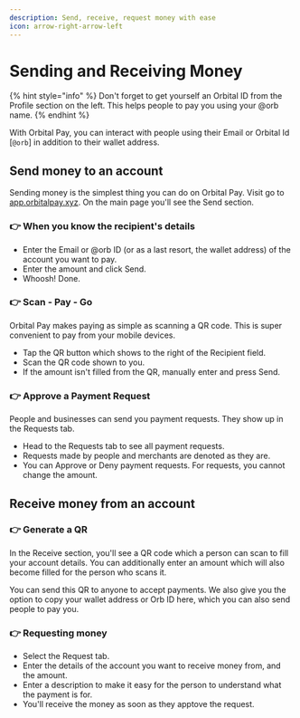 ```yaml
---
description: Send, receive, request money with ease
icon: arrow-right-arrow-left
---
```


# Sending and Receiving Money

{% hint style="info" %}
Don't forget to get yourself an Orbital ID from the Profile section on the left. This helps people to pay you using your @orb name.
{% endhint %}

With Orbital Pay, you can interact with people using their Email or Orbital Id \[`@orb`] in addition to their wallet address.

## Send money to an account

Sending money is the simplest thing you can do on Orbital Pay. Visit go to [app.orbitalpay.xyz](https://app.orbitalpay.xyz/). On the main page you'll see the Send section.

### 👉  When you know the recipient's details

* Enter the Email or @orb ID (or as a last resort, the wallet address) of the account you want to pay.&#x20;
* Enter the amount and click Send.
* Whoosh! Done.

### 👉  Scan - Pay - Go

Orbital Pay makes paying as simple as scanning a QR code. This is super convenient to pay from your mobile devices.

* Tap the QR button which shows to the right of the Recipient field.
* Scan the QR code shown to you.
* If the amount isn't filled from the QR, manually enter and press Send.

### 👉  Approve a Payment Request

People and businesses can send you payment requests. They show up in the Requests tab.

* Head to the Requests tab to see all payment requests.
* Requests made by people and merchants are denoted as they are.
* You can Approve or Deny payment requests. For requests, you cannot change the amount.



## Receive money from an account

### 👉  Generate a QR

In the Receive section, you'll see a QR code which a person can scan to fill your account details. You can additionally enter an amount which will also become filled for the person who scans it.

You can send this QR to anyone to accept payments. We also give you the option to copy your wallet address or Orb ID here, which you can also send people to pay you.

### 👉  Requesting money

* Select the Request tab.
* Enter the details of the account you want to receive money from, and the amount.
* Enter a description to make it easy for the person to understand what the payment is for.
* You'll receive the money as soon as they apptove the request.





